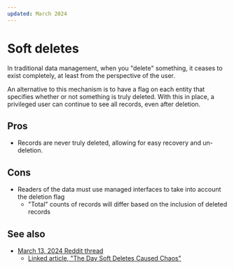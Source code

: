 ```yaml
---
updated: March 2024
---
```

# Soft deletes

In traditional data management, when you "delete" something, it ceases to exist completely, at least from the perspective of the user.

An alternative to this mechanism is to have a flag on each entity that specifies whether or not something is truly deleted. With this in place, a privileged user can continue to see all records, even after deletion.

## Pros

- Records are never truly deleted, allowing for easy recovery and un-deletion.

## Cons

- Readers of the data must use managed interfaces to take into account the deletion flag
  - "Total" counts of records will differ based on the inclusion of deleted records

## See also

- [March 13, 2024 Reddit thread](https://www.reddit.com/r/programming/comments/1bd3sdk/the_day_soft_deletes_caused_chaos/)
  - [Linked article, "The Day Soft Deletes Caused Chaos"](https://blog.bemi.io/soft-deleting-chaos/)
